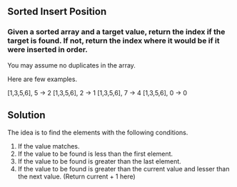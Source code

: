 ## Sorted Insert Position

### Given a sorted array and a target value, return the index if the target is found. If not, return the index where it would be if it were inserted in order.

You may assume no duplicates in the array.

Here are few examples.

[1,3,5,6], 5 → 2
[1,3,5,6], 2 → 1
[1,3,5,6], 7 → 4
[1,3,5,6], 0 → 0

## Solution

The idea is to find the elements with the following conditions.
1. If the value matches.
2. If the value to be found is less than the first element.
3. If the value to be found is greater than the last element.
4. If the value to be found is greater than the current value and lesser than the next value. (Return current + 1 here)
